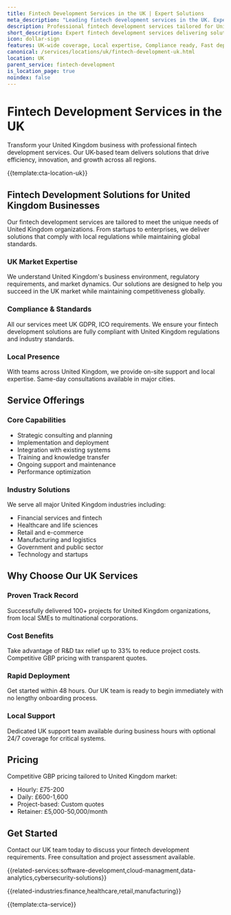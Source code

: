 ```yaml
---
title: Fintech Development Services in the UK | Expert Solutions
meta_description: "Leading fintech development services in the UK. Expert teams, proven results, R&D tax relief up to 33%. Get started today."
description: Professional fintech development services tailored for United Kingdom businesses
short_description: Expert fintech development services delivering solutions across United Kingdom.
icon: dollar-sign
features: UK-wide coverage, Local expertise, Compliance ready, Fast deployment, Cost-effective, Proven results
canonical: /services/locations/uk/fintech-development-uk.html
location: UK
parent_service: fintech-development
is_location_page: true
noindex: false
---
```


# Fintech Development Services in the UK

Transform your United Kingdom business with professional fintech development services. Our UK-based team delivers solutions that drive efficiency, innovation, and growth across all regions.

{{template:cta-location-uk}}

## Fintech Development Solutions for United Kingdom Businesses

Our fintech development services are tailored to meet the unique needs of United Kingdom organizations. From startups to enterprises, we deliver solutions that comply with local regulations while maintaining global standards.

### UK Market Expertise

We understand United Kingdom's business environment, regulatory requirements, and market dynamics. Our solutions are designed to help you succeed in the UK market while maintaining competitiveness globally.

### Compliance & Standards

All our services meet UK GDPR, ICO requirements. We ensure your fintech development solutions are fully compliant with United Kingdom regulations and industry standards.

### Local Presence

With teams across United Kingdom, we provide on-site support and local expertise. Same-day consultations available in major cities.

## Service Offerings

### Core Capabilities
- Strategic consulting and planning
- Implementation and deployment
- Integration with existing systems
- Training and knowledge transfer
- Ongoing support and maintenance
- Performance optimization

### Industry Solutions
We serve all major United Kingdom industries including:
- Financial services and fintech
- Healthcare and life sciences
- Retail and e-commerce
- Manufacturing and logistics
- Government and public sector
- Technology and startups

## Why Choose Our UK Services

### Proven Track Record
Successfully delivered 100+ projects for United Kingdom organizations, from local SMEs to multinational corporations.

### Cost Benefits
Take advantage of R&D tax relief up to 33% to reduce project costs. Competitive GBP pricing with transparent quotes.

### Rapid Deployment
Get started within 48 hours. Our UK team is ready to begin immediately with no lengthy onboarding process.

### Local Support
Dedicated UK support team available during business hours with optional 24/7 coverage for critical systems.

## Pricing

Competitive GBP pricing tailored to United Kingdom market:
- Hourly: £75-200
- Daily: £600-1,600
- Project-based: Custom quotes
- Retainer: £5,000-50,000/month

## Get Started

Contact our UK team today to discuss your fintech development requirements. Free consultation and project assessment available.

{{related-services:software-development,cloud-managment,data-analytics,cybersecurity-solutions}}

{{related-industries:finance,healthcare,retail,manufacturing}}

{{template:cta-service}}
